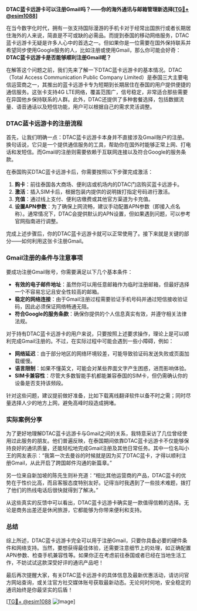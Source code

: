 **DTAC蓝卡远游卡可以注册Gmail吗？——你的海外通讯与邮箱管理新选择[[TG💪+ @esim1088](https://t.me/s/esim1088)]**

在当今数字化时代，拥有一张支持国际漫游的手机卡对于经常出国旅行或者长期居住海外的人来说，简直是不可或缺的必需品。而提到泰国的移动网络服务，DTAC蓝卡远游卡无疑是许多人心中的首选之一。但如果你是一位需要在国外保持联系并希望同步使用Google服务的人，比如注册或使用Gmail，那么你可能会好奇：**DTAC蓝卡远游卡是否能够顺利注册Gmail呢？**

在解答这个问题之前，我们先来了解一下DTAC蓝卡远游卡的基本情况。DTAC（Total Access Communication Public Company Limited）是泰国三大主要电信运营商之一，其推出的蓝卡远游卡专为短期到长期居住在泰国的用户提供便捷的通信服务。这张卡支持4G LTE网络，覆盖范围广，信号稳定，非常适合那些需要在异国他乡保持联系的人群。此外，DTAC还提供了多种套餐选择，包括数据流量、语音通话以及短信功能，用户可以根据自己的需求灵活调整。

### DTAC蓝卡远游卡的注册流程

首先，让我们明确一点：DTAC蓝卡远游卡本身并不直接涉及Gmail账户的注册。换句话说，它只是一个提供通信服务的工具，帮助你在国外时能够正常上网、打电话和发短信。而Gmail的注册则需要依赖于互联网连接以及符合Google的服务条款。

在泰国购买DTAC蓝卡远游卡后，你需要按照以下步骤完成激活：

1. **购卡**：前往泰国各大商场、便利店或机场内的DTAC门店购买蓝卡远游卡。
2. **激活**：插入SIM卡后，根据包装内提供的说明拨打指定号码进行激活。
3. **充值**：通过线上支付、便利店缴费或其他官方渠道为卡充值。
4. **设置APN参数**：为了确保上网流畅，建议手动配置APN参数（即接入点名称）。通常情况下，DTAC会提供默认的APN设置，但如果遇到问题，可以参考官网指南进行调整。

完成上述步骤后，你的DTAC蓝卡远游卡就可以正常使用了。接下来就是关键的部分——如何利用这张卡注册Gmail。

### Gmail注册的条件与注意事项

要成功注册Gmail账号，你需要满足以下几个基本条件：

- **有效的电子邮件地址**：虽然你可以用任意邮箱作为临时注册邮箱，但最好选择一个不容易忘记且安全性较高的邮箱。
- **稳定的网络连接**：由于Gmail注册过程需要验证手机号码并通过短信接收验证码，因此必须保证网络畅通无阻。
- **符合Google的服务条款**：确保你提供的个人信息真实有效，并遵守相关法律法规。

对于持有DTAC蓝卡远游卡的用户来说，只要按照上述要求操作，理论上是可以顺利完成Gmail注册的。不过，在实际过程中可能会遇到一些小障碍，例如：

- **网络延迟**：由于部分地区的网络环境较差，可能导致验证码发送失败或页面加载缓慢。
- **语言限制**：如果不懂英文，可能会对某些界面文字产生困惑，进而影响体验。
- **SIM卡兼容性**：尽管大多数智能手机都能兼容泰国的SIM卡，但仍需确认你的设备是否支持该频段。

针对这些问题，建议提前做好准备，比如下载离线翻译软件以备不时之需；同时尽量选择人少的地方上网，避免高峰时段造成拥堵。

### 实际案例分享

为了更好地理解DTAC蓝卡远游卡与Gmail之间的关系，我特意采访了几位曾经使用过此服务的朋友。他们普遍反映，在泰国期间依靠DTAC蓝卡远游卡不仅能够保持良好的通讯质量，还能轻松地完成Gmail注册及其他日常任务。其中一位名叫小王的网友表示：“我第一次去曼谷的时候就是因为买了DTAC蓝卡，才得以顺利注册Gmail，从此开启了跨国邮件沟通的新篇章。”

另一位来自新加坡的陈先生则补充道：“相比其他运营商的产品，DTAC蓝卡的优势在于性价比高，而且客服态度特别友好。记得当时我遇到了一些技术难题，拨打了他们的热线电话后很快就得到了解决。”

从这些真实的反馈中可以看出，DTAC蓝卡远游卡确实是一款值得信赖的选择。无论是商务出差还是休闲旅游，它都能够为你带来便利和支持。

### 总结

综上所述，DTAC蓝卡远游卡完全可以用于注册Gmail，只要你具备必要的硬件条件和网络支持。当然，要想获得最佳体验，还需要注意细节上的处理，如正确配置APN参数、检查手机兼容性等。如果你正在考虑前往泰国或者已经在当地生活工作，不妨试试这款深受好评的通讯产品吧！

最后再次提醒大家，有关DTAC蓝卡远游卡的具体信息及最新优惠活动，请访问官方网站查询，或关注官方社交媒体账号获取最新动态。无论何时何地，安全稳定的通讯始终是你最坚实的后盾！

[[TG💪+ @esim1088](https://t.me/s/esim1088) ![Image](https://i.postimg.cc/4NQfJmqS/Snipaste-2025-05-13-00-14-12.png)]